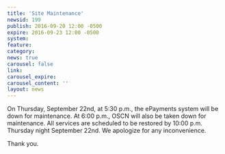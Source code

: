 ```yaml
---
title: 'Site Maintenance'
newsid: 199
publish: 2016-09-20 12:00 -0500
expire: 2016-09-23 12:00 -0500
system: 
feature: 
category: 
news: true
carousel: false
link: 
carousel_expire: 
carousel_content: ''
layout: news
---
```

<p>On Thursday, September 22nd, at 5:30 p.m., the ePayments system will be down for maintenance.  At 6:00 p.m., OSCN will also be taken down for maintenance.  All services are scheduled to be restored by 10:00 p.m. Thursday night September 22nd.  We apologize for any inconvenience.
</p><p>Thank you.</p>